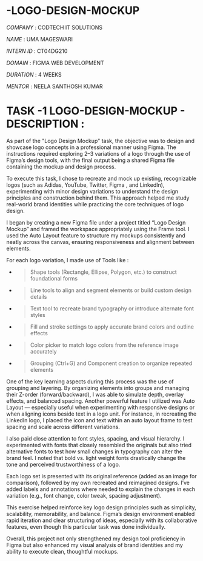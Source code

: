 # -LOGO-DESIGN-MOCKUP

*COMPANY* : CODTECH IT SOLUTIONS

*NAME* : UMA MAGESWARI

*INTERN ID* : CT04DG210

*DOMAIN* :  FIGMA WEB DEVELOPMENT 

*DURATION* : 4 WEEKS

*MENTOR* : NEELA SANTHOSH KUMAR

# TASK -1  LOGO-DESIGN-MOCKUP - DESCRIPTION :

As part of the "Logo Design Mockup" task, the objective was to design and showcase logo concepts in a professional manner using Figma. 
The instructions required exploring 2–3 variations of a logo through the use of Figma’s design tools, with the final output being a shared Figma file
containing the mockup and design process.

To execute this task, I chose to recreate and mock up existing, recognizable logos (such as Adidas, YouTube, Twitter, Figma , and LinkedIn), experimenting with minor design variations to understand the design principles and construction behind them. This approach helped me study real-world brand identities while practicing the core techniques of logo design.

I began by creating a new Figma file under a project titled “Logo Design Mockup” and framed the workspace appropriately using the Frame tool. 
I used the Auto Layout feature to structure my mockups consistently and neatly across the canvas, ensuring responsiveness and alignment between elements.

For each logo variation, I made use of Tools like :

 - > Shape tools (Rectangle, Ellipse, Polygon, etc.) to construct foundational forms

 - > Line tools to align and segment elements or build custom design details

 - > Text tool to recreate brand typography or introduce alternate font styles

 - > Fill and stroke settings to apply accurate brand colors and outline effects

 - > Color picker to match logo colors from the reference image accurately

 - > Grouping (Ctrl+G) and Component creation to organize repeated elements

One of the key learning aspects during this process was the use of grouping and layering. By organizing elements into groups and managing their Z-order (forward/backward),
I was able to simulate depth, overlay effects, and balanced spacing.
Another powerful feature I utilized was Auto Layout — especially useful when experimenting with responsive designs or when aligning icons beside text in a logo unit.
For instance, in recreating the LinkedIn logo, I placed the icon and text within an auto layout frame to test spacing and scale across different variations.

I also paid close attention to font styles, spacing, and visual hierarchy. I experimented with fonts that closely resembled the originals but also tried alternative 
fonts to test how small changes in typography can alter the brand feel. I noted that bold vs. light weight fonts drastically change the tone and perceived trustworthiness of a logo.

Each logo set is presented with its original reference (added as an image for comparison), followed by my own recreated and reimagined designs. I’ve added labels and annotations where needed to explain the changes in each variation (e.g., font change, color tweak, spacing adjustment).

This exercise helped reinforce key logo design principles such as simplicity, scalability, memorability, and balance. Figma’s design environment enabled rapid iteration and clear structuring of ideas, especially with its collaborative features, even though this particular task was done individually.

Overall, this project not only strengthened my design tool proficiency in Figma but also enhanced my visual analysis of brand identities and my ability to execute clean, thoughtful mockups.




